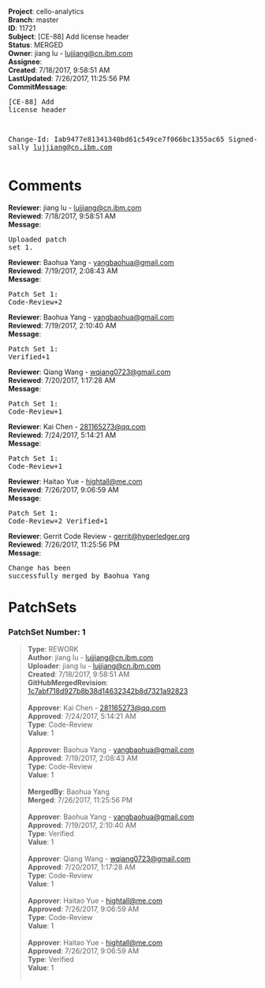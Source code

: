 <strong>Project</strong>: cello-analytics<br><strong>Branch</strong>: master<br><strong>ID</strong>: 11721<br><strong>Subject</strong>: [CE-88] Add license header<br><strong>Status</strong>: MERGED<br><strong>Owner</strong>: jiang lu - lujjiang@cn.ibm.com<br><strong>Assignee</strong>:<br><strong>Created</strong>: 7/18/2017, 9:58:51 AM<br><strong>LastUpdated</strong>: 7/26/2017, 11:25:56 PM<br><strong>CommitMessage</strong>:<br><pre>[CE-88] Add license header

Change-Id: Iab9477e81341340bd61c549ce7f066bc1355ac65
Signed-off-by: sally <lujjiang@cn.ibm.com>
</pre><h1>Comments</h1><strong>Reviewer</strong>: jiang lu - lujjiang@cn.ibm.com<br><strong>Reviewed</strong>: 7/18/2017, 9:58:51 AM<br><strong>Message</strong>: <pre>Uploaded patch set 1.</pre><strong>Reviewer</strong>: Baohua Yang - yangbaohua@gmail.com<br><strong>Reviewed</strong>: 7/19/2017, 2:08:43 AM<br><strong>Message</strong>: <pre>Patch Set 1: Code-Review+2</pre><strong>Reviewer</strong>: Baohua Yang - yangbaohua@gmail.com<br><strong>Reviewed</strong>: 7/19/2017, 2:10:40 AM<br><strong>Message</strong>: <pre>Patch Set 1: Verified+1</pre><strong>Reviewer</strong>: Qiang Wang - wqiang0723@gmail.com<br><strong>Reviewed</strong>: 7/20/2017, 1:17:28 AM<br><strong>Message</strong>: <pre>Patch Set 1: Code-Review+1</pre><strong>Reviewer</strong>: Kai Chen - 281165273@qq.com<br><strong>Reviewed</strong>: 7/24/2017, 5:14:21 AM<br><strong>Message</strong>: <pre>Patch Set 1: Code-Review+1</pre><strong>Reviewer</strong>: Haitao Yue - hightall@me.com<br><strong>Reviewed</strong>: 7/26/2017, 9:06:59 AM<br><strong>Message</strong>: <pre>Patch Set 1: Code-Review+2 Verified+1</pre><strong>Reviewer</strong>: Gerrit Code Review - gerrit@hyperledger.org<br><strong>Reviewed</strong>: 7/26/2017, 11:25:56 PM<br><strong>Message</strong>: <pre>Change has been successfully merged by Baohua Yang</pre><h1>PatchSets</h1><h3>PatchSet Number: 1</h3><blockquote><strong>Type</strong>: REWORK<br><strong>Author</strong>: jiang lu - lujjiang@cn.ibm.com<br><strong>Uploader</strong>: jiang lu - lujjiang@cn.ibm.com<br><strong>Created</strong>: 7/18/2017, 9:58:51 AM<br><strong>GitHubMergedRevision</strong>: [1c7abf718d927b8b38d14632342b8d7321a92823](https://github.com/hyperledger-gerrit-archive/cello-analytics/commit/1c7abf718d927b8b38d14632342b8d7321a92823)<br><br><strong>Approver</strong>: Kai Chen - 281165273@qq.com<br><strong>Approved</strong>: 7/24/2017, 5:14:21 AM<br><strong>Type</strong>: Code-Review<br><strong>Value</strong>: 1<br><br><strong>Approver</strong>: Baohua Yang - yangbaohua@gmail.com<br><strong>Approved</strong>: 7/19/2017, 2:08:43 AM<br><strong>Type</strong>: Code-Review<br><strong>Value</strong>: 1<br><br><strong>MergedBy</strong>: Baohua Yang<br><strong>Merged</strong>: 7/26/2017, 11:25:56 PM<br><br><strong>Approver</strong>: Baohua Yang - yangbaohua@gmail.com<br><strong>Approved</strong>: 7/19/2017, 2:10:40 AM<br><strong>Type</strong>: Verified<br><strong>Value</strong>: 1<br><br><strong>Approver</strong>: Qiang Wang - wqiang0723@gmail.com<br><strong>Approved</strong>: 7/20/2017, 1:17:28 AM<br><strong>Type</strong>: Code-Review<br><strong>Value</strong>: 1<br><br><strong>Approver</strong>: Haitao Yue - hightall@me.com<br><strong>Approved</strong>: 7/26/2017, 9:06:59 AM<br><strong>Type</strong>: Code-Review<br><strong>Value</strong>: 1<br><br><strong>Approver</strong>: Haitao Yue - hightall@me.com<br><strong>Approved</strong>: 7/26/2017, 9:06:59 AM<br><strong>Type</strong>: Verified<br><strong>Value</strong>: 1<br><br></blockquote>